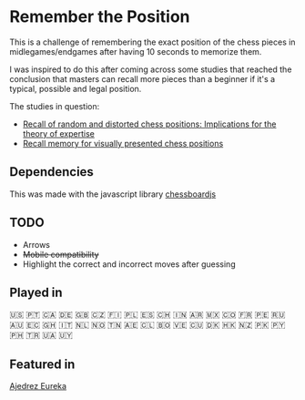 # Remember the Position

This is a challenge of remembering the exact position of the chess pieces in midlegames/endgames after having 10 seconds to memorize them.

I was inspired to do this after coming across some studies that reached the conclusion that masters can recall more pieces than a beginner if it's a typical, possible and legal position.

The studies in question:
- [Recall of random and distorted chess positions: Implications for the theory of expertise](https://link.springer.com/content/pdf/10.3758/BF03200937.pdf)
- [Recall memory for visually presented chess positions](https://link.springer.com/content/pdf/10.3758/BF03213216.pdf)

## Dependencies

This was made with the javascript library [chessboardjs](https://github.com/oakmac/chessboardjs/)

## TODO

- Arrows
- ~~Mobile compatibility~~
- Highlight the correct and incorrect moves after guessing

## Played in

:us:  :portugal:  :canada:  :de:  :gb:  :czech_republic:  :finland:  :poland:  :es:  :switzerland:  :india:  :argentina: :mexico: :colombia: :fr:  :peru: :ru:  :australia:  :ecuador:  :ghana:  :it:  :netherlands:  :norway:  :tunisia:  :united_arab_emirates: :chile: :bolivia: :venezuela: :cuba: :denmark: :hong_kong: :new_zealand: :pakistan: :paraguay: :philippines: :tr: :ukraine: :uruguay:

## Featured in

[Ajedrez Eureka](https://www.ajedrezeureka.com/desafio-de-memoria-en-ajedrez)
